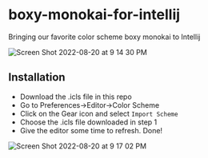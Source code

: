 # boxy-monokai-for-intellij
Bringing our favorite color scheme boxy monokai to Intellij


![Screen Shot 2022-08-20 at 9 14 30 PM](https://user-images.githubusercontent.com/3619841/185771325-3d34b242-e6c3-4a13-bf42-52f3836e4abe.png)



## Installation

- Download the .icls file in this repo
- Go to Preferences->Editor->Color Scheme
- Click on the Gear icon and select `Import Scheme`
- Choose the .icls file downloaded in step 1
- Give the editor some time to refresh. Done!



![Screen Shot 2022-08-20 at 9 17 02 PM](https://user-images.githubusercontent.com/3619841/185771320-86d89f6b-30a8-4f1d-a6c4-d089d2bd3dad.png)

